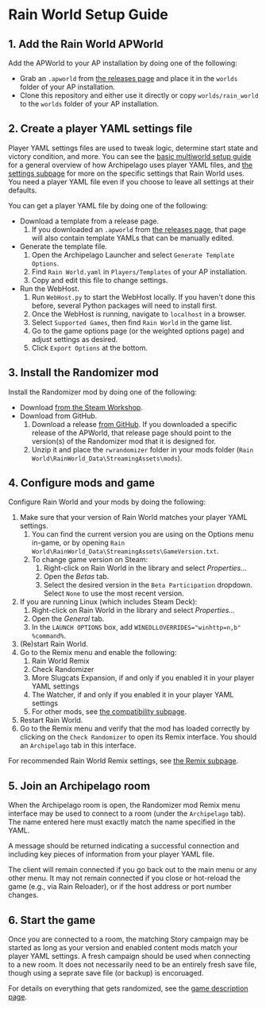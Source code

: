 # Rain World Setup Guide

## 1. Add the Rain World APWorld

Add the APWorld to your AP installation by doing one of the following:
- Grab an `.apworld` from [the releases page](https://github.com/alphappy/ArchipelagoRW/releases)
and place it in the `worlds` folder of your AP installation.
- Clone this repository and either use it directly or copy `worlds/rain_world`
to the `worlds` folder of your AP installation.

## 2. Create a player YAML settings file

Player YAML settings files are used to tweak logic, determine start state and victory condition, and more.
You can see the [basic multiworld setup guide](/tutorial/Archipelago/setup/en)
for a general overview of how Archipelago uses player YAML files,
and [the settings subpage](/tutorial/Rain%20World/settings/en)
for more on the specific settings that Rain World uses.
You need a player YAML file even if you choose to leave all settings at their defaults.

You can get a player YAML file by doing one of the following:
- Download a template from a release page.
  1. If you downloaded an `.apworld` from [the releases page](https://github.com/alphappy/ArchipelagoRW/releases),
  that page will also contain template YAMLs that can be manually edited.
- Generate the template file.
  1. Open the Archipelago Launcher and select `Generate Template Options`.
  2. Find `Rain World.yaml` in `Players/Templates` of your AP installation.
  3. Copy and edit this file to change settings.
- Run the WebHost.
  1. Run `WebHost.py` to start the WebHost locally.
  If you haven't done this before, several Python packages will need to install first.
  2. Once the WebHost is running, navigate to `localhost` in a browser.
  3. Select `Supported Games`, then find `Rain World` in the game list.
  4. Go to the game options page (or the weighted options page) and adjust settings as desired.
  5. Click `Export Options` at the bottom.

## 3. Install the Randomizer mod

Install the Randomizer mod by doing one of the following:
- Download [from the Steam Workshop](https://steamcommunity.com/sharedfiles/filedetails/?id=3323349183).
- Download from GitHub.
  1. Download a release [from GitHub](https://github.com/SaltiestSyrup/RWRandomizer/releases).
     If you downloaded a specific release of the APWorld,
     that release page should point to the version(s) of the Randomizer mod that it is designed for.
  2. Unzip it and place the `rwrandomizer` folder in your mods folder
     (`Rain World\RainWorld_Data\StreamingAssets\mods`).

## 4. Configure mods and game

Configure Rain World and your mods by doing the following:
1. Make sure that your version of Rain World matches your player YAML settings.
   1. You can find the current version you are using on the Options menu in-game,
      or by opening `Rain World\RainWorld_Data\StreamingAssets\GameVersion.txt`.
   2. To change game version on Steam:
      1. Right-click on Rain World in the library and select *Properties...*
      2. Open the *Betas* tab.
      3. Select the desired version in the `Beta Participation` dropdown.
         Select `None` to use the most recent version.
2. If you are running Linux (which includes Steam Deck):
   1. Right-click on Rain World in the library and select *Properties...*
   2. Open the *General* tab.
   3. In the `LAUNCH OPTIONS` box, add `WINEDLLOVERRIDES="winhttp=n,b" %command%`.
3. (Re)start Rain World.
4. Go to the Remix menu and enable the following:
   1. Rain World Remix
   2. Check Randomizer
   3. More Slugcats Expansion, if and only if you enabled it in your player YAML settings
   4. The Watcher, if and only if you enabled it in your player YAML settings
   5. For other mods, see [the compatibility subpage](/tutorial/Rain%20World/compatibility/en).
5. Restart Rain World.
6. Go to the Remix menu and verify that the mod has loaded correctly
by clicking on the `Check Randomizer` to open its Remix interface.
You should an `Archipelago` tab in this interface.

For recommended Rain World Remix settings, see [the Remix subpage](/tutorial/Rain%20World/remix/en).

## 5. Join an Archipelago room

When the Archipelago room is open, the Randomizer mod Remix menu interface 
may be used to connect to a room (under the `Archipelago` tab).
The name entered here must exactly match the name specified in the YAML.

A message should be returned indicating a successful connection
and including key pieces of information from your player YAML file.

The client will remain connected if you go back out to the main menu or any other menu.
It may not remain connected if you close or hot-reload the game (e.g., via Rain Reloader),
or if the host address or port number changes.

## 6. Start the game

Once you are connected to a room, the matching Story campaign may be started
as long as your version and enabled content mods match your player YAML settings.
A fresh campaign should be used when connecting to a new room.
It does not necessarily need to be an entirely fresh save file,
though using a seprate save file (or backup) is encoruaged.

For details on everything that gets randomized,
see the [game description page](/games/Rain%20World/info/en).
